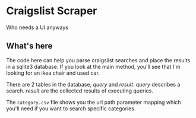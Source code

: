 # Craigslist Scraper

Who needs a UI anyways

## What's here

The code here can help you parse craigslist searches and place the results in a sqlite3 database.
If you look at the main method, you'll see that I'm looking for an ikea chair and used car.

There are 2 tables in the database, *query* and *result*. *query* describes a search.
*result* are the collected results of executing queries.

The `category.csv` file shows you the url path parameter mapping which you'll need if you want to
search specific categories.